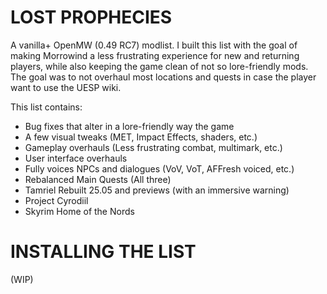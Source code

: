 # LOST PROPHECIES
A vanilla+ OpenMW (0.49 RC7) modlist. I built this list with the goal of making Morrowind a less frustrating experience for new and returning players, while also keeping the game clean of not so lore-friendly mods. The goal was to not overhaul most locations and quests in case the player want to use the UESP wiki. 

This list contains:

- Bug fixes that alter in a lore-friendly way the game
- A few visual tweaks (MET, Impact Effects, shaders, etc.)
- Gameplay overhauls (Less frustrating combat, multimark, etc.)
- User interface overhauls
- Fully voices NPCs and dialogues (VoV, VoT, AFFresh voiced, etc.)
- Rebalanced Main Quests (All three)
- Tamriel Rebuilt 25.05 and previews (with an immersive warning)
- Project Cyrodiil
- Skyrim Home of the Nords

# INSTALLING THE LIST

(WIP)
